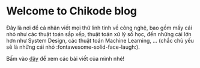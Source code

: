 # Welcome to Chikode blog

Đây là nơi để cá nhân viết mọi thứ linh tinh về công nghệ, bao gồm mấy cái nhỏ như các thuật toán sắp xếp, thuật toán xử lý số học, đến những cái lớn hơn như System Design, các thuật toán Machine Learning, ... (chắc chủ yếu sẽ là những cái nhỏ :fontawesome-solid-face-laugh:).

Bấm vào [đây](blog/index.md) để xem các bài viết của mình nhé!